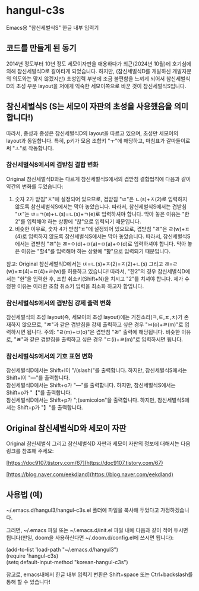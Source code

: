# hangul-c3s
Emacs용 "참신세벌식S" 한글 내부 입력기
  
## 코드를 만들게 된 동기
2014년 정도부터 10년 정도 세모이자판을 애용하다가 최근(2024년 10월)에 호기심에 의해 참신세벌식D로 갈아타게 되었습니다.
하지만, (참신세벌식D를 개발하신 개발자분의 의도와는 맞지 않겠지만) 초성입력 부분에 조금 불편함을 느끼게 되어서 참신세벌식D의
초성 부분 layout을 저에게 익숙한 세모이쪽으로 바꾼 것이 참신세벌식S입니다.
  
## 참신세벌식S (S는 세모이 자판의 초성을 사용했음을 의미합니다!)
따라서, 중성과 종성은 참신세벌식D의 layout을 따르고 있으며, 초성만 세모이의 layout과 동일합니다.
특히, p키가 모음 조합키 "ㅜ"에 해당하고, 마침표가 갈마들이로써 "ㅗ"로 작동합니다.
    
### 참신세벌식S에서의 겹받침 결합 변화
Original 참신세벌식D와는 다르게 참신세벌식S에서의 겹받침 결합법칙에 다음과 같이 약간의 변화를 두었습니다:  

1. 숫자 2가 받침"ㅈ"에 설정되어 있으므로, 겹받침 "ㄵ"은 ㄴ(s)+ㅈ(2)로 입력하지 않도록 참신세벌식S에서는 막아 놓았습니다.
 따라서, 참신세벌식S에서는 겹받침 "ㄵ"는 ㄵ=ㄱ(e)+ㄴ(s)=ㄴ(s)+ㄱ(e)로 입력하셔야 합니다. 막아 놓은 이유는 "한2"를 입력해야 하는 상황에 "핝"으로 입력되기 때문입니다.
2. 비슷한 이유로, 숫자 4가 받침"ㅍ"에 설정되어 있으므로, 겹받침 "ㄿ"은 ㄹ(w)+ㅍ(4)로 입력하지 않도록 참신세벌식S에서는 막아 놓았습니다.
 따라서, 참신세벌식S에서는 겹받침 "ㄿ"는 ㄿ=ㅇ(d)+ㅁ(a)=ㅁ(a)+ㅇ(d)로 입력하셔야 합니다. 막아 놓은 이유는 "할4"를 입력해야 하는 상황에 "핦"으로 입력되기 때문입니다.
  
참고: Original 참신세벌식D에서는 ㄵ=ㄴ(s)+ㅈ(2)=ㅈ(2)+ㄴ(s) 그리고 ㄿ=ㄹ(w)+ㅍ(4)=ㅍ(4)+ㄹ(w)를 허용하고 있습니다!
따라서, "한2"의 경우 참신세벌식D에서는 "한"을 입력한 후, 조합 취소키(Shift+N)을 치시고 "2"를 치셔야 합니다. 제가 수정한 이유는 이러한 조합 취소키 입력을 최소화 하고자 함입니다.
  
### 참신세벌식S에서의 겹받침 강제 출력 변화
참신세벌식의 초성 layout(즉, 세모이의 초성 layout)에는 거친소리(ㅋ,ㅌ,ㅍ,ㅊ)가 존재하지 않으므로, "ㄿ"과 같은 겹받침을 강제 출력하고 싶은 경우 "ㅂ(o)+ㄹ(m)"로 입력하시면 됩니다.
주의: "ㄹ(m)+ㅂ(o)"은 겹받침 "ㄼ" 출력에 해당됩니다. 비슷한 이유로, "ㄾ"과 같은 겹받침을 출력하고 싶은 경우 "ㄷ(i)+ㄹ(m)"로 입력하시면 됩니다.
  
### 참신세벌식S에서의 기호 표현 변화
참신세벌식D에서는 Shift+l이 "/(slash)"를 출력합니다. 하지만, 참신세벌식S에서는 Shift+l이 "―"를 출력합니다.  
참신세벌식D에서는 Shift+o가 "―"를 출력합니다. 하지만, 참신세벌식S에서는 Shift+o가 "【"를 출력합니다.  
참신세벌식D에서는 Shift+p가 ";(semicolon"을 출력합니다. 하지만, 참신세벌식S에서는 Shift+p가 "】"를 출력합니다.  
  
## Original 참신세벌식D와 세모이 자판
Original 참신세벌식 그리고 참신세벌식D 자판과 세모이 자판의 정보에 대해서는 다음 링크를 참조해 주세요:
  
[https://doc9107.tistory.com/67](https://doc9107.tistory.com/67)
  
[https://blog.naver.com/eekdland](https://blog.naver.com/eekdland)
  
## 사용법 (예)
~/.emacs.d/hangul3/hangul-c3s.el 폴더에 파일을 복사해 두었다고 가정하겠습니다.

그러면, ~/.emacs 파일 또는 ~/.emacs.d/init.el 파일 내에 다음과 같이 적어 두시면 됩니다(만일, doom을 사용하신다면 ~/.doom.d/config.el에 쓰시면 됩니다):
  
(add-to-list 'load-path "~/.emacs.d/hangul3")   
(require 'hangul-c3s)   
(setq default-input-method "korean-hangul-c3s")
  
참고로, emacs내에서 한글 내부 입력기 변환은 Shift+space 또는 Ctrl+backslash를 통해 할 수 있습니다!
